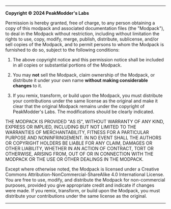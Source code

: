 
---

**Copyright © 2024 PeakModder's Labs**

Permission is hereby granted, free of charge, to any person obtaining a copy of this modpack and associated documentation files (the "Modpack"), to deal in the Modpack without restriction, including without limitation the rights to use, copy, modify, merge, publish, distribute, sublicense, and/or sell copies of the Modpack, and to permit persons to whom the Modpack is furnished to do so, subject to the following conditions:

1. The above copyright notice and this permission notice shall be included in all copies or substantial portions of the Modpack.

2. You may **not** sell the Modpack, claim ownership of the Modpack, or distribute it under your own name **without making considerable changes** to it. 

3. If you remix, transform, or build upon the Modpack, you must distribute your contributions under the same license as the original and make it clear that the original Modpack remains under the copyright of PeakModder's Labs. The modifications should be clearly indicated.

THE MODPACK IS PROVIDED "AS IS", WITHOUT WARRANTY OF ANY KIND, EXPRESS OR IMPLIED, INCLUDING BUT NOT LIMITED TO THE WARRANTIES OF MERCHANTABILITY, FITNESS FOR A PARTICULAR PURPOSE AND NONINFRINGEMENT. IN NO EVENT SHALL THE AUTHORS OR COPYRIGHT HOLDERS BE LIABLE FOR ANY CLAIM, DAMAGES OR OTHER LIABILITY, WHETHER IN AN ACTION OF CONTRACT, TORT OR OTHERWISE, ARISING FROM, OUT OF OR IN CONNECTION WITH THE MODPACK OR THE USE OR OTHER DEALINGS IN THE MODPACK.

Except where otherwise noted, the Modpack is licensed under a Creative Commons Attribution-NonCommercial-ShareAlike 4.0 International License. You are free to use, modify, and distribute the Modpack for non-commercial purposes, provided you give appropriate credit and indicate if changes were made. If you remix, transform, or build upon the Modpack, you must distribute your contributions under the same license as the original.

---
